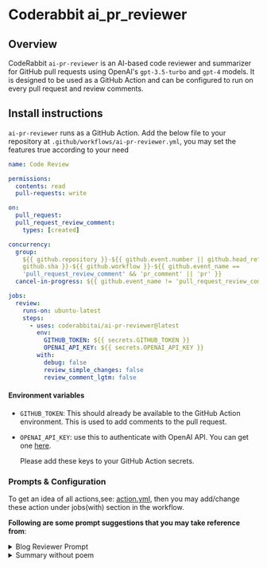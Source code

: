 # Coderabbit ai_pr_reviewer

## Overview

CodeRabbit `ai-pr-reviewer` is an AI-based code reviewer and summarizer for
GitHub pull requests using OpenAI's `gpt-3.5-turbo` and `gpt-4` models. It is
designed to be used as a GitHub Action and can be configured to run on every
pull request and review comments.

## Install instructions

`ai-pr-reviewer` runs as a GitHub Action. Add the below file to your repository
at `.github/workflows/ai-pr-reviewer.yml`, you may set the features true according to your need

```yaml
name: Code Review

permissions:
  contents: read
  pull-requests: write

on:
  pull_request:
  pull_request_review_comment:
    types: [created]

concurrency:
  group:
    ${{ github.repository }}-${{ github.event.number || github.head_ref ||
    github.sha }}-${{ github.workflow }}-${{ github.event_name ==
    'pull_request_review_comment' && 'pr_comment' || 'pr' }}
  cancel-in-progress: ${{ github.event_name != 'pull_request_review_comment' }}

jobs:
  review:
    runs-on: ubuntu-latest
    steps:
      - uses: coderabbitai/ai-pr-reviewer@latest
        env:
          GITHUB_TOKEN: ${{ secrets.GITHUB_TOKEN }}
          OPENAI_API_KEY: ${{ secrets.OPENAI_API_KEY }}
        with:
          debug: false
          review_simple_changes: false
          review_comment_lgtm: false
```

#### Environment variables

- `GITHUB_TOKEN`: This should already be available to the GitHub Action
  environment. This is used to add comments to the pull request.
- `OPENAI_API_KEY`: use this to authenticate with OpenAI API. You can get one
  [here](https://platform.openai.com/account/api-keys).
  
  Please add these keys to your GitHub Action secrets.


### Prompts & Configuration

To get an idea of all actions,see: [action.yml](actions.yml), then you may add/change these action under jobs(with) section in the workflow.

**Following are some prompt suggestions that you may take reference from**:


<details>
<summary>Blog Reviewer Prompt</summary>

```yaml
summarize: Provide your final response in markdown with the following content:

      - **Walkthrough**: A high-level summary of the overall change instead of 
        specific files within 80 words.
      - **Changes**: A markdown table of files and their summaries. Group files 
        with similar changes together into a single row to save space.
      - **Poem**: Below the changes, include a whimsical, short poem written by 
        a rabbit to celebrate the changes. Format the poem as a quote using 
        the ">" symbol and feel free to use emojis where relevant.

      Avoid additional commentary as this summary will be added as a comment on the 
      GitHub pull request. Use the titles "Walkthrough" and "Changes" and they must be H2.
```

</details>


<details>
<summary>Summary without poem</summary>

```yaml
# Note: This will only work if you have added summary under the jobs(with) section of the workflow and will not change the default code rabbit response
summarize: |
      Provide your final response in markdown with the following content:

      - **Walkthrough**: A high-level summary of the overall change instead of 
        specific files within 80 words.
      - **Changes**: A markdown table of files and their summaries. Group files 
        with similar changes together into a single row to save space.

      ## simply remove poem section from here, check summarize in action.yml

      Avoid additional commentary as this summary will be added as a comment on the 
      GitHub pull request. Use the titles "Walkthrough" and "Changes" and they must be H2.
```

</details>
